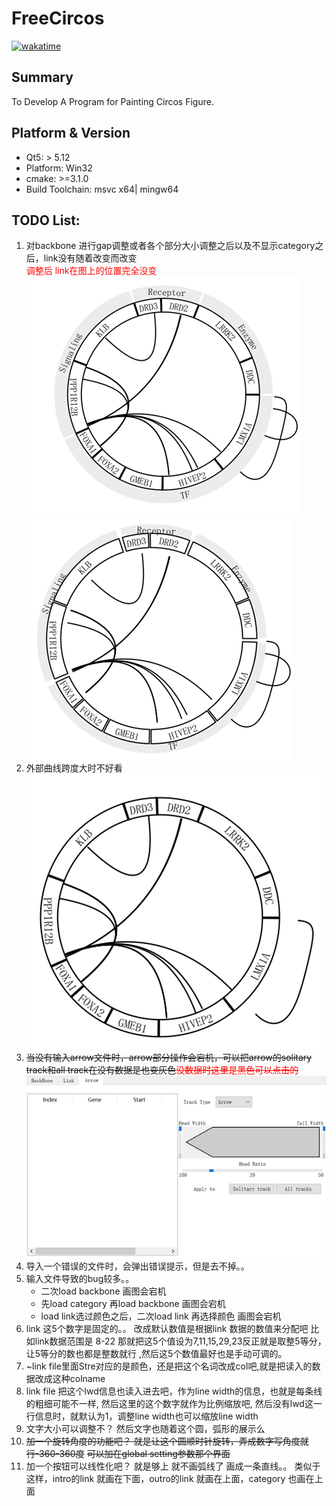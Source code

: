 # FreeCircos

[![wakatime](https://wakatime.com/badge/github/Zeffiretti/FreeCircos.svg)](https://wakatime.com/badge/github/Zeffiretti/FreeCircos)

## Summary

To Develop A Program for Painting Circos Figure.

## Platform & Version

- Qt5: > 5.12
- Platform: Win32
- cmake: >=3.1.0
- Build Toolchain: msvc x64| mingw64

## TODO List:

1. 对backbone 进行gap调整或者各个部分大小调整之后以及不显示category之后，link没有随着改变而改变
   <br><font color=red>调整后 link在图上的位置完全没变</font>
   ![img_2.png](img_2.png)![img_3.png](img_3.png)
2. 外部曲线跨度大时不好看
   ![img_4.png](img_4.png)
3. ~~当没有输入arrow文件时，arrow部分操作会宕机，可以把arrow的solitary track和all track在没有数据是也变灰色~~<font color=red>~~没数据时这里是黑色可以点击的~~</font>
   ![img_5.png](img_5.png)
4. 导入一个错误的文件时，会弹出错误提示，但是去不掉。。
5. 输入文件导致的bug较多。。
   - 二次load backbone 画图会宕机
   - 先load category 再load backbone 画图会宕机
   - load link选过颜色之后，二次load link 再选择颜色 画图会宕机
6. link 这5个数字是固定的。。 改成默认数值是根据link 数据的数值来分配吧 比如link数据范围是 8-22 那就把这5个值设为7,11,15,29,23反正就是取整5等分，让5等分的数也都是整数就行 ,然后这5个数值最好也是手动可调的。
7. ~link file里面Stre对应的是颜色，还是把这个名词改成col吧,就是把读入的数据改成这种colname
8. link file 把这个lwd信息也读入进去吧，作为line width的信息，也就是每条线的粗细可能不一样, 然后这里的这个数字就作为比例缩放吧, 然后没有lwd这一行信息时，就默认为1，调整line width也可以缩放line width
9. 文字大小可以调整不？ 然后文字也随着这个圆，弧形的展示么
10. ~~加一个旋转角度的功能吧？  就是让这个圆顺时针旋转，弄成数字写角度就行-360-360度~~
    ~~可以加在global setting参数那个界面~~
11. 加一个按钮可以线性化吧？ 就是够上 就不画弧线了 画成一条直线。。
    类似于这样，intro的link 就画在下面，outro的link 就画在上面，category 也画在上面